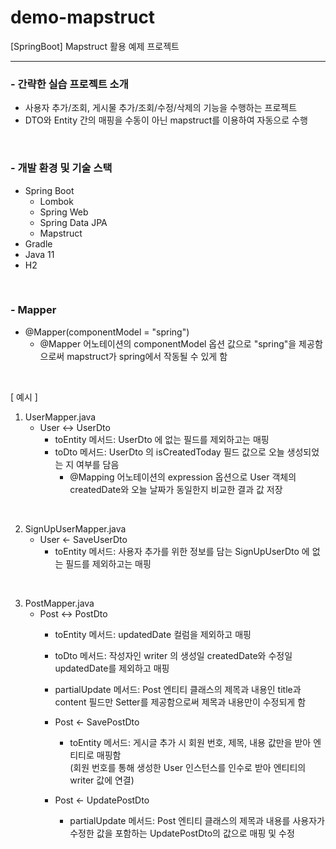 # demo-mapstruct
[SpringBoot] Mapstruct 활용 예제 프로젝트

---
<h3>- 간략한 실습 프로젝트 소개</h3>

- 사용자 추가/조회, 게시물 추가/조회/수정/삭제의 기능을 수행하는 프로젝트
- DTO와 Entity 간의 매핑을 수동이 아닌 mapstruct를 이용하여 자동으로 수행

<br/>
<h3>- 개발 환경 및 기술 스택</h3>

- Spring Boot
    - Lombok
    - Spring Web
    - Spring Data JPA
    - Mapstruct
- Gradle
- Java 11
- H2

<br/> 
<h3>- Mapper</h3>

- @Mapper(componentModel = "spring")
  - @Mapper 어노테이션의 componentModel 옵션 값으로 "spring"을 제공함으로써 mapstruct가 spring에서 작동될 수 있게 함

<br/>

[ 예시 ]
1. UserMapper.java
   - User <-> UserDto
     - toEntity 메서드: UserDto 에 없는 필드를 제외하고는 매핑
     - toDto 메서드: UserDto 의 isCreatedToday 필드 값으로 오늘 생성되었는 지 여부를 담음
       - @Mapping 어노테이션의 expression 옵션으로 User 객체의 createdDate와 오늘 날짜가 동일한지 비교한 결과 값 저장

<br/>

2. SignUpUserMapper.java
   - User <- SaveUserDto
     - toEntity 메서드: 사용자 추가를 위한 정보를 담는 SignUpUserDto 에 없는 필드를 제외하고는 매핑

<br/>

3. PostMapper.java
   - Post <-> PostDto
     - toEntity 메서드: updatedDate 컬럼을 제외하고 매핑
     - toDto 메서드: 작성자인 writer 의 생성일 createdDate와 수정일 updatedDate를 제외하고 매핑
     - partialUpdate 메서드: Post 엔티티 클래스의 제목과 내용인 title과 content 필드만 Setter를 제공함으로써 제목과 내용만이 수정되게 함 

     - Post <- SavePostDto
       - toEntity 메서드: 게시글 추가 시 회원 번호, 제목, 내용 값만을 받아 엔티티로 매핑함<br/>
       (회원 번호를 통해 생성한 User 인스턴스를 인수로 받아 엔티티의 writer 값에 연결)

     - Post <- UpdatePostDto
       - partialUpdate 메서드: Post 엔티티 클래스의 제목과 내용를 사용자가 수정한 값을 포함하는 UpdatePostDto의 값으로 매핑 및 수정
